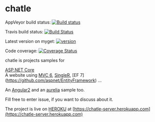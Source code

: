 chatle
======
AppVeyor build status: [![Build status](https://ci.appveyor.com/project/github/aguacongas/chatle?svg=true&retina=true)](https://ci.appveyor.com/project/aguacongas/chatle)

Travis build status: [![Build Status](https://travis-ci.org/aguacongas/chatle.svg?branch=dev)](https://travis-ci.org/aguacongas/chatle)

Latest version on myget: [![version](https://img.shields.io/myget/chatle/v/ChatLe.Repository.svg?style=flat)](https://www.myget.org/F/chatle/)

Code coverage: [![Coverage Status](https://coveralls.io/repos/aguacongas/chatle/badge.svg?branch=dev&service=github)](https://coveralls.io/github/aguacongas/chatle?branch=develop)

chatle is projects samples for 

[ASP.NET Core](https://github.com/aspnet/home)  
A website using [MVC 6](https://github.com/aspnet/mvc), [SingleR](https://github.com/aspnet/signalR-Server), [EF 7] (https://github.com/aspnet/EntityFramework) ...  

An [Angular2](https://angular.io/) and an [aurelia](http://aurelia.io) sample too.


Fill free to enter issue, if you want to discuss about it.

The project is live on [HEROKU](https://www.heroku.com/) at [https://chatle-server.herokuapp.com](https://chatle-server.herokuapp.com)